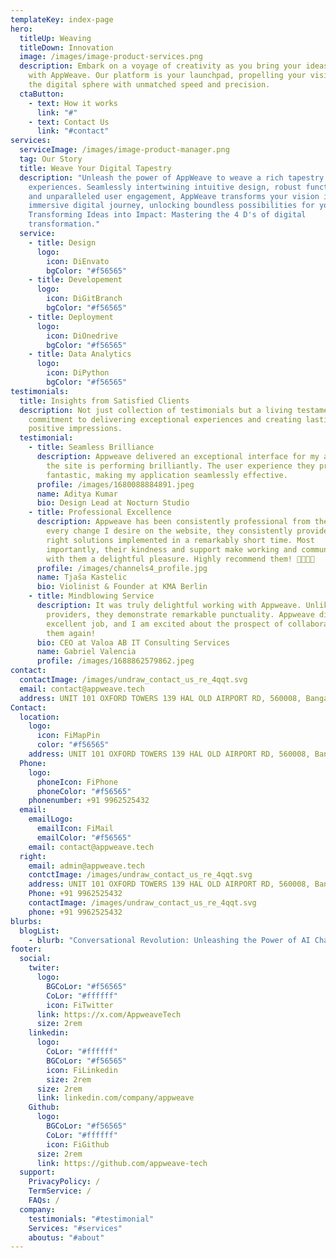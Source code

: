 ```yaml
---
templateKey: index-page
hero:
  titleUp: Weaving
  titleDown: Innovation
  image: /images/image-product-services.png
  description: Embark on a voyage of creativity as you bring your ideas to life
    with AppWeave. Our platform is your launchpad, propelling your vision into
    the digital sphere with unmatched speed and precision.
  ctaButton:
    - text: How it works
      link: "#"
    - text: Contact Us
      link: "#contact"
services:
  serviceImage: /images/image-product-manager.png
  tag: Our Story
  title: Weave Your Digital Tapestry
  description: "Unleash the power of AppWeave to weave a rich tapestry of digital
    experiences. Seamlessly intertwining intuitive design, robust functionality,
    and unparalleled user engagement, AppWeave transforms your vision into an
    immersive digital journey, unlocking boundless possibilities for your brand.
    Transforming Ideas into Impact: Mastering the 4 D's of digital
    transformation."
  service:
    - title: Design
      logo:
        icon: DiEnvato
        bgColor: "#f56565"
    - title: Developement
      logo:
        icon: DiGitBranch
        bgColor: "#f56565"
    - title: Deployment
      logo:
        icon: DiOnedrive
        bgColor: "#f56565"
    - title: Data Analytics
      logo:
        icon: DiPython
        bgColor: "#f56565"
testimonials:
  title: Insights from Satisfied Clients
  description: Not just collection of testimonials but a living testament to our
    commitment to delivering exceptional experiences and creating lasting
    positive impressions.
  testimonial:
    - title: Seamless Brilliance
      description: Appweave delivered an exceptional interface for my application, and
        the site is performing brilliantly. The user experience they provided is
        fantastic, making my application seamlessly effective.
      profile: /images/1680088884891.jpeg
      name: Aditya Kumar
      bio: Design Lead at Nocturn Studio
    - title: Professional Excellence
      description: Appweave has been consistently professional from the outset! For
        every change I desire on the website, they consistently provide the
        right solutions implemented in a remarkably short time. Most
        importantly, their kindness and support make working and communicating
        with them a delightful pleasure. Highly recommend them! 🌟🌟🌟🌟
      profile: /images/channels4_profile.jpg
      name: Tjaša Kastelic
      bio: Violinist & Founder at KMA Berlin
    - title: Mindblowing Service
      description: It was truly delightful working with Appweave. Unlike other service
        providers, they demonstrate remarkable punctuality. Appweave did an
        excellent job, and I am excited about the prospect of collaborating with
        them again!
      bio: CEO at Valoa AB IT Consulting Services
      name: Gabriel Valencia
      profile: /images/1688862579862.jpeg
contact:
  contactImage: /images/undraw_contact_us_re_4qqt.svg
  email: contact@appweave.tech
  address: UNIT 101 OXFORD TOWERS 139 HAL OLD AIRPORT RD, 560008, Bangalore
Contact:
  location:
    logo:
      icon: FiMapPin
      color: "#f56565"
    address: UNIT 101 OXFORD TOWERS 139 HAL OLD AIRPORT RD, 560008, Bangalore
  Phone:
    logo:
      phoneIcon: FiPhone
      phoneColor: "#f56565"
    phonenumber: +91 9962525432
  email:
    emailLogo:
      emailIcon: FiMail
      emailColor: "#f56565"
    email: contact@appweave.tech
  right:
    email: admin@appweave.tech
    contctImage: /images/undraw_contact_us_re_4qqt.svg
    address: UNIT 101 OXFORD TOWERS 139 HAL OLD AIRPORT RD, 560008, Bangalore
    Phone: +91 9962525432
    contactImage: /images/undraw_contact_us_re_4qqt.svg
    phone: +91 9962525432
blurbs:
  blogList:
    - blurb: "Conversational Revolution: Unleashing the Power of AI Chatbots"
footer:
  social:
    twiter:
      logo:
        BGCoLor: "#f56565"
        CoLor: "#ffffff"
        icon: FiTwitter
      link: https://x.com/AppweaveTech
      size: 2rem
    linkedin:
      logo:
        CoLor: "#ffffff"
        BGCoLor: "#f56565"
        icon: FiLinkedin
        size: 2rem
      size: 2rem
      link: linkedin.com/company/appweave
    Github:
      logo:
        BGCoLor: "#f56565"
        CoLor: "#ffffff"
        icon: FiGithub
      size: 2rem
      link: https://github.com/appweave-tech
  support:
    PrivacyPolicy: /
    TermService: /
    FAQs: /
  company:
    testimonials: "#testimonial"
    Services: "#services"
    aboutus: "#about"
---
```

